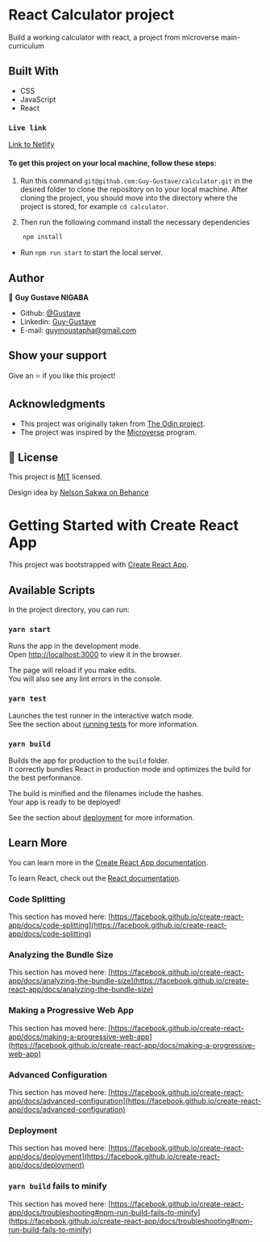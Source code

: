 # React Calculator project
Build a working calculator with react, a project from microverse main-curriculum

## Built With
- CSS
- JavaScript
- React


### `Live link`
[Link to Netlify](https://dreamy-jackson-351a8b.netlify.app/)

#### To get this project on your local machine, follow these steps:

1. Run this command `git@github.com:Guy-Gustave/calculator.git` in the desired folder to clone the repository on to your local machine.
After cloning the project, you should move into the directory where the project is stored, for example `cd calculator`.

3. Then run the following command install the necessary dependencies

```bash
    npm install
```
- Run `npm run start` to start the local server.

## Author

👤 **Guy Gustave NIGABA**

- Github: [@Gustave](https://github.com/Guy-Gustave)
- Linkedin: [Guy-Gustave](https://www.linkedin.com/in/guy-gustave-nigaba)
- E-mail: [guymoustapha@gmail.com](guymoustapha@gmail.com)


## Show your support

Give an ⭐️ if you like this project!

## Acknowledgments

- This project was originally taken from [The Odin project](https://www.theodinproject.com/courses/javascript/lessons/weather-app).
- The project was inspired by the [Microverse](https://www.microverse.org/) program.

## 📝 License

This project is [MIT](lic.url) licensed.

Design idea by [Nelson Sakwa on Behance](https://www.behance.net/sakwadesignstudio)

# Getting Started with Create React App

This project was bootstrapped with [Create React App](https://github.com/facebook/create-react-app).

## Available Scripts

In the project directory, you can run:

### `yarn start`

Runs the app in the development mode.\
Open [http://localhost:3000](http://localhost:3000) to view it in the browser.

The page will reload if you make edits.\
You will also see any lint errors in the console.

### `yarn test`

Launches the test runner in the interactive watch mode.\
See the section about [running tests](https://facebook.github.io/create-react-app/docs/running-tests) for more information.

### `yarn build`

Builds the app for production to the `build` folder.\
It correctly bundles React in production mode and optimizes the build for the best performance.

The build is minified and the filenames include the hashes.\
Your app is ready to be deployed!

See the section about [deployment](https://facebook.github.io/create-react-app/docs/deployment) for more information.


## Learn More

You can learn more in the [Create React App documentation](https://facebook.github.io/create-react-app/docs/getting-started).

To learn React, check out the [React documentation](https://reactjs.org/).

### Code Splitting

This section has moved here: [https://facebook.github.io/create-react-app/docs/code-splitting](https://facebook.github.io/create-react-app/docs/code-splitting)

### Analyzing the Bundle Size

This section has moved here: [https://facebook.github.io/create-react-app/docs/analyzing-the-bundle-size](https://facebook.github.io/create-react-app/docs/analyzing-the-bundle-size)

### Making a Progressive Web App

This section has moved here: [https://facebook.github.io/create-react-app/docs/making-a-progressive-web-app](https://facebook.github.io/create-react-app/docs/making-a-progressive-web-app)

### Advanced Configuration

This section has moved here: [https://facebook.github.io/create-react-app/docs/advanced-configuration](https://facebook.github.io/create-react-app/docs/advanced-configuration)

### Deployment

This section has moved here: [https://facebook.github.io/create-react-app/docs/deployment](https://facebook.github.io/create-react-app/docs/deployment)

### `yarn build` fails to minify

This section has moved here: [https://facebook.github.io/create-react-app/docs/troubleshooting#npm-run-build-fails-to-minify](https://facebook.github.io/create-react-app/docs/troubleshooting#npm-run-build-fails-to-minify)
